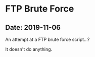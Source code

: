 # FTP Brute Force

## Date: 2019-11-06

An attempt at a FTP brute force script...?

It doesn't do anything.